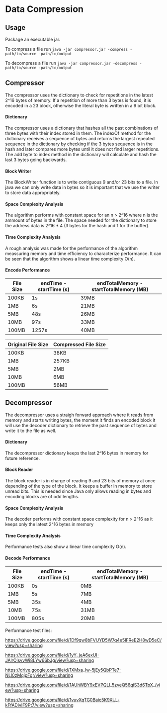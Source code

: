 # Data Compression

## Usage
Package an executable jar.

To compress a file run `java -jar compressor.jar -compress -path/to/source -path/to/output`

To decompress a file run `java -jar compressor.jar -decompress -path/to/source -path/to/output`

## Compressor
The compressor uses the dictionary to check for repetitions in the latest 2^16 bytes of memory. If a repetition of more than 3 bytes is found, it is encoded in a 23 block, otherwise the literal byte is written in a 9 bit block.

#### Dictionary
The compressor uses a dictionary that hashes all the past combinations of three bytes with their index stored in them. The indexOf method for the dictionary receives a sequence of bytes and returns the largest repeated sequence in the dictionary by checking if the 3 bytes sequence is in the hash and later compares more bytes until it does not find larger repetitions. The add byte to index method in the dictionary will calculate and hash the last 3 bytes going backwards.

#### Block Writer
The BlockWriter function is to write contiguous 9 and/or 23 bits to a file. 
In java we can only write data in bytes so it is important that we use the writer to store data appropriately.

#### Space Complexity Analysis
The algorithm performs with constant space for an n > 2^16 where n is the ammount of bytes in the file. The space needed for the dictionary to store the address data is 2^16 * 4 (3 bytes for the hash and 1 for the buffer).


#### Time Complexity Analysis
A rough analysis was made for the performance of the algorithm meassuring memory and time efficiency to characterize performance. It can be seen that the algorithm shows a linear time complexity O(n).

#### Encode Performance

| File Size  | endTime - startTime (s)  | endTotalMemory - startTotalMemory (MB) |
| --- | --- | --- |
| 100KB | 1s | 39MB |
| 1MB | 6s | 21MB |
| 5MB | 48s | 26MB |
| 10MB | 97s | 33MB |
| 100MB | 1257s | 40MB |


| Original File Size  | Compressed File Size  |
| --- | --- |
| 100KB | 38KB |
| 1MB | 257KB |
| 5MB | 2MB |
| 10MB | 6MB |
| 100MB | 56MB |


## Decompressor
The decompressor uses a straigh forward approach where it reads from memory and starts writing bytes, the moment it finds an encoded block it will use the decoder dictionary to retrieve the past sequence of bytes and write it to the file as well.

#### Dictionary
The decompressor dictionary keeps the last 2^16 bytes in memory for future reference.

#### Block Reader
The block reader is in charge of reading 9 and 23 bits of memory at once depending of the type of the block. It keeps a buffer in memory to store unread bits. This is needed since Java only allows reading in bytes and encoding blocks are of odd lengths.

#### Space Complexity Analysis
The decoder performs with constant space complexity for n > 2^16 as it keeps only the latest 2^16 bytes in memory


#### Time Complexity Analysis
Performance tests also show a linear time complexity O(n).

#### Decode Performance

| File Size  | endTime - startTime (s)  | endTotalMemory - startTotalMemory (MB) |
| --- | --- | --- |
| 100KB | 0s | 0MB |
| 1MB | 5s | 7MB |
| 5MB | 35s | 4MB |
| 10MB | 75s | 31MB |
| 100MB | 805s | 20MB |


Performance test files:

https://drive.google.com/file/d/1Df9qw8bFVUYD5W7q4e5IFReE2H8wD5eC/view?usp=sharing

https://drive.google.com/file/d/1yY_jeA6exUI-JAlrOisvyWi8LYw66bJg/view?usp=sharing

https://drive.google.com/file/d/1XMxa_Iw-5jEy5QbPTe7-NLl0zMqjpFgr/view?usp=sharing

https://drive.google.com/file/d/1AUhWBY9xEVPQLl_5zveQ56qiS3d6TpX_/view?usp=sharing

https://drive.google.com/file/d/1vuvXqTG0Baic5K9XU_-kFfADlvIF9Pt7/view?usp=sharing

